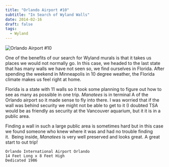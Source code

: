```yaml
---
title: "Orlando Airport #10"
subtitle: "In Search of Wyland Walls"
date: 2014-02-16
draft: false
tags:
  - Wyland
---
```


![Orlando Airport #10](../images/10-orlando.jpg)


One of the benefits of our search for Wyland murals is that it takes us places we would not normally go. In this case, we headed to the last state that has many walls we have not seen so, we find ourselves in Florida. After spending the weekend in Minneapolis in 10 degree weather, the Florida climate makes us feel right at home.

Florida is a state with 11 walls so it took some planning to figure out how to see as many as possible in one trip. _Manatees_ is in terminal A of the Orlando airport so it made sense to fly into there. I was worried that if the wall was behind security we might not be able to get to it (I doubted TSA would be as friendly as security at the Vancouver aquarium, but it it is in a public area.

Finding a wall in such a large public area is sometimes hard but in this case we found someone who knew where it was and had no trouble finding it.  Being inside, _Manatees_ is very well preserved and looks great. A great start to out trip!

```
Orlando International Airport Orlando
14 Feet Long x 8 Feet High
Dedicated 1986
```